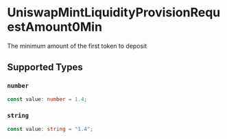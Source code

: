 # UniswapMintLiquidityProvisionRequestAmount0Min

The minimum amount of the first token to deposit


## Supported Types

### `number`

```typescript
const value: number = 1.4;
```

### `string`

```typescript
const value: string = "1.4";
```

